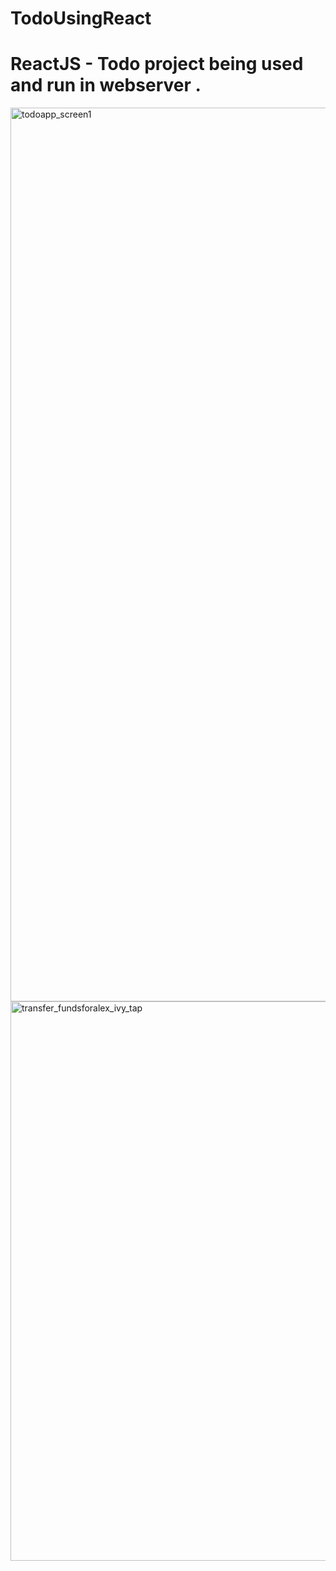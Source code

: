 # TodoUsingReact
# ReactJS  - Todo  project being used and run in webserver . 

<img width="1430" alt="todoapp_screen1" src="https://user-images.githubusercontent.com/41214548/42738401-2025be2e-8851-11e8-960c-5d4e6a467f85.png">
<img width="895" alt="transfer_fundsforalex_ivy_tap" src="https://user-images.githubusercontent.com/41214548/42738402-226f7454-8851-11e8-8529-3affe34d3bb5.png">
